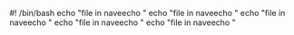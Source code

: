 #! /bin/bash
echo "file in naveecho "
echo "file in naveecho "
echo "file in naveecho "
echo "file in naveecho "
echo "file in naveecho "

